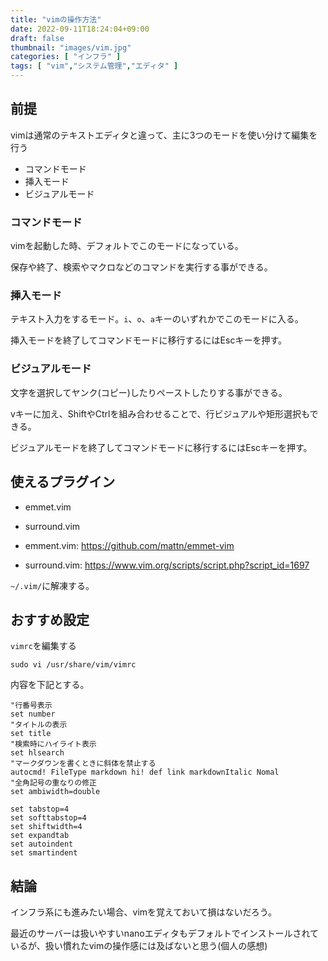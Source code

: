 ```yaml
---
title: "vimの操作方法"
date: 2022-09-11T18:24:04+09:00
draft: false
thumbnail: "images/vim.jpg"
categories: [ "インフラ" ]
tags: [ "vim","システム管理","エディタ" ]
---
```



## 前提

vimは通常のテキストエディタと違って、主に3つのモードを使い分けて編集を行う

- コマンドモード
- 挿入モード
- ビジュアルモード

### コマンドモード

vimを起動した時、デフォルトでこのモードになっている。

保存や終了、検索やマクロなどのコマンドを実行する事ができる。


### 挿入モード

テキスト入力をするモード。`i`、`o`、`a`キーのいずれかでこのモードに入る。

挿入モードを終了してコマンドモードに移行するにはEscキーを押す。

### ビジュアルモード

文字を選択してヤンク(コピー)したりペーストしたりする事ができる。

vキーに加え、ShiftやCtrlを組み合わせることで、行ビジュアルや矩形選択もできる。

ビジュアルモードを終了してコマンドモードに移行するにはEscキーを押す。


## 使えるプラグイン

- emmet.vim
- surround.vim


- emment.vim: https://github.com/mattn/emmet-vim
- surround.vim: https://www.vim.org/scripts/script.php?script_id=1697

`~/.vim/`に解凍する。


## おすすめ設定

`vimrc`を編集する

    sudo vi /usr/share/vim/vimrc


内容を下記とする。


    "行番号表示
    set number
    "タイトルの表示
    set title
    "検索時にハイライト表示
    set hlsearch
    "マークダウンを書くときに斜体を禁止する
    autocmd! FileType markdown hi! def link markdownItalic Nomal
    "全角記号の重なりの修正
    set ambiwidth=double

    set tabstop=4
    set softtabstop=4
    set shiftwidth=4
    set expandtab
    set autoindent
    set smartindent
    
## 結論

インフラ系にも進みたい場合、vimを覚えておいて損はないだろう。

最近のサーバーは扱いやすいnanoエディタもデフォルトでインストールされているが、扱い慣れたvimの操作感には及ばないと思う(個人の感想)




